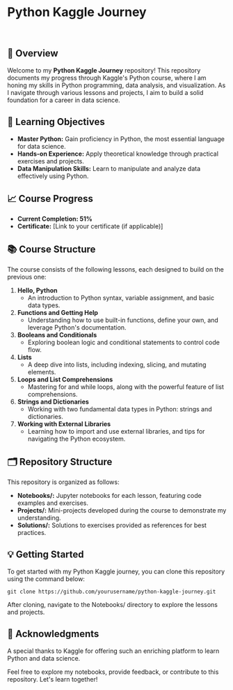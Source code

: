 # Python Kaggle Journey
</br>

## 🌟 Overview

Welcome to my __Python Kaggle Journey__ repository! This repository documents my progress through Kaggle's Python course, where I am honing my skills in Python programming, data analysis, and visualization. As I navigate through various lessons and projects, I aim to build a solid foundation for a career in data science.

## 🚀 Learning Objectives

* __Master Python:__ Gain proficiency in Python, the most essential language for data science.
* __Hands-on Experience:__ Apply theoretical knowledge through practical exercises and projects.
* __Data Manipulation Skills:__ Learn to manipulate and analyze data effectively using Python.

## 📈 Course Progress

* __Current Completion: 51%__
* __Certificate:__ [Link to your certificate (if applicable)]

## 📚 Course Structure

The course consists of the following lessons, each designed to build on the previous one:

1. __Hello, Python__
   * An introduction to Python syntax, variable assignment, and basic data types.
2. __Functions and Getting Help__
   * Understanding how to use built-in functions, define your own, and leverage Python's documentation.
3. __Booleans and Conditionals__
   * Exploring boolean logic and conditional statements to control code flow.
4. __Lists__
   * A deep dive into lists, including indexing, slicing, and mutating elements.
5. __Loops and List Comprehensions__
   * Mastering for and while loops, along with the powerful feature of list comprehensions.
6. __Strings and Dictionaries__
   * Working with two fundamental data types in Python: strings and dictionaries.
7. __Working with External Libraries__
   * Learning how to import and use external libraries, and tips for navigating the Python ecosystem.

## 🗂️ Repository Structure

This repository is organized as follows:

* __Notebooks/:__ Jupyter notebooks for each lesson, featuring code examples and exercises.
* __Projects/:__ Mini-projects developed during the course to demonstrate my understanding.
* __Solutions/:__ Solutions to exercises provided as references for best practices.

## 💡 Getting Started

To get started with my Python Kaggle journey, you can clone this repository using the command below:

`git clone https://github.com/yourusername/python-kaggle-journey.git`

After cloning, navigate to the Notebooks/ directory to explore the lessons and projects.

## 🙏 Acknowledgments
A special thanks to Kaggle for offering such an enriching platform to learn Python and data science.

Feel free to explore my notebooks, provide feedback, or contribute to this repository. Let's learn together!

